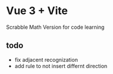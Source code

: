 # Vue 3 + Vite
Scrabble Math Version for code learning
## todo
- fix adjacent recognization
- add rule to not insert differnt direction
  


